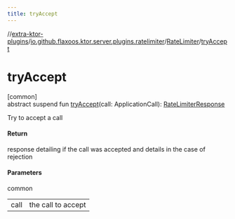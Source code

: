 ```yaml
---
title: tryAccept
---
```


//[extra-ktor-plugins](../../../index.md)/[io.github.flaxoos.ktor.server.plugins.ratelimiter](../index.md)/[RateLimiter](index.md)/[tryAccept](try-accept.md)

# tryAccept

[common]\
abstract suspend fun [tryAccept](try-accept.md)(call:
ApplicationCall): [RateLimiterResponse](../-rate-limiter-response/index.md)

Try to accept a call

#### Return

response detailing if the call was accepted and details in the case of rejection

#### Parameters

common

|      |                    |
|------|--------------------|
| call | the call to accept |




